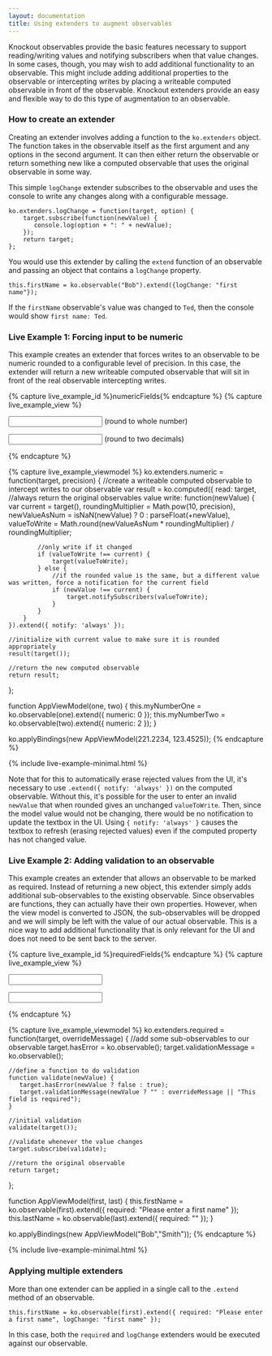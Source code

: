 ```yaml
---
layout: documentation
title: Using extenders to augment observables
---
```


Knockout observables provide the basic features necessary to support reading/writing values and notifying subscribers when that value changes. In some cases, though, you may wish to add additional functionality to an observable. This might include adding additional properties to the observable or intercepting writes by placing a writeable computed observable in front of the observable. Knockout extenders provide an easy and flexible way to do this type of augmentation to an observable.

### How to create an extender
Creating an extender involves adding a function to the `ko.extenders` object. The function takes in the observable itself as the first argument and any options in the second argument. It can then either return the observable or return something new like a computed observable that uses the original observable in some way.

 This simple `logChange` extender subscribes to the observable and uses the console to write any changes along with a configurable message.

    ko.extenders.logChange = function(target, option) {
        target.subscribe(function(newValue) {
           console.log(option + ": " + newValue);
        });
        return target;
    };

You would use this extender by calling the `extend` function of an observable and passing an object that contains a `logChange` property.

    this.firstName = ko.observable("Bob").extend({logChange: "first name"});

If the `firstName` observable's value was changed to `Ted`, then the console would show `first name: Ted`.

### Live Example 1: Forcing input to be numeric

This example creates an extender that forces writes to an observable to be numeric rounded to a configurable level of precision.  In this case, the extender will return a new writeable computed observable that will sit in front of the real observable intercepting writes.

<style type="text/css">
   .error {  color: red; }
   .error input { border: 1px solid red; }
</style>

{% capture live_example_id %}numericFields{% endcapture %}
{% capture live_example_view %}
<p><input data-bind="value: myNumberOne" /> (round to whole number)</p>
<p><input data-bind="value: myNumberTwo" /> (round to two decimals)</p>
{% endcapture %}

{% capture live_example_viewmodel %}
ko.extenders.numeric = function(target, precision) {
    //create a writeable computed observable to intercept writes to our observable
    var result = ko.computed({
        read: target,  //always return the original observables value
        write: function(newValue) {
            var current = target(),
                roundingMultiplier = Math.pow(10, precision),
                newValueAsNum = isNaN(newValue) ? 0 : parseFloat(+newValue),
                valueToWrite = Math.round(newValueAsNum * roundingMultiplier) / roundingMultiplier;

            //only write if it changed
            if (valueToWrite !== current) {
                target(valueToWrite);
            } else {
                //if the rounded value is the same, but a different value was written, force a notification for the current field
                if (newValue !== current) {
                    target.notifySubscribers(valueToWrite);
                }
            }
        }
    }).extend({ notify: 'always' });

    //initialize with current value to make sure it is rounded appropriately
    result(target());

    //return the new computed observable
    return result;
};

function AppViewModel(one, two) {
    this.myNumberOne = ko.observable(one).extend({ numeric: 0 });
    this.myNumberTwo = ko.observable(two).extend({ numeric: 2 });
}

ko.applyBindings(new AppViewModel(221.2234, 123.4525));
{% endcapture %}

{% include live-example-minimal.html %}

Note that for this to automatically erase rejected values from the UI, it's necessary to use `.extend({ notify: 'always' })` on the computed observable. Without this, it's possible for the user to enter an invalid `newValue` that when rounded gives an unchanged `valueToWrite`. Then, since the model value would not be changing, there would be no notification to update the textbox in the UI. Using `{ notify: 'always' }` causes the textbox to refresh (erasing rejected values) even if the computed property has not changed value.

### Live Example 2: Adding validation to an observable

This example creates an extender that allows an observable to be marked as required. Instead of returning a new object, this extender simply adds additional sub-observables to the existing observable. Since observables are functions, they can actually have their own properties. However, when the view model is converted to JSON, the sub-observables will be dropped and we will simply be left with the value of our actual observable.  This is a nice way to add additional functionality that is only relevant for the UI and does not need to be sent back to the server.

{% capture live_example_id %}requiredFields{% endcapture %}
{% capture live_example_view %}
<p data-bind="css: { error: firstName.hasError }">
    <input data-bind='value: firstName, valueUpdate: "afterkeydown"' />
    <span data-bind='visible: firstName.hasError, text: firstName.validationMessage'> </span>
</p>
<p data-bind="css: { error: lastName.hasError }">
    <input data-bind='value: lastName, valueUpdate: "afterkeydown"' />
    <span data-bind='visible: lastName.hasError, text: lastName.validationMessage'> </span>
</p>
{% endcapture %}

{% capture live_example_viewmodel %}
ko.extenders.required = function(target, overrideMessage) {
    //add some sub-observables to our observable
    target.hasError = ko.observable();
    target.validationMessage = ko.observable();

    //define a function to do validation
    function validate(newValue) {
       target.hasError(newValue ? false : true);
       target.validationMessage(newValue ? "" : overrideMessage || "This field is required");
    }

    //initial validation
    validate(target());

    //validate whenever the value changes
    target.subscribe(validate);

    //return the original observable
    return target;
};

function AppViewModel(first, last) {
    this.firstName = ko.observable(first).extend({ required: "Please enter a first name" });
    this.lastName = ko.observable(last).extend({ required: "" });
}

ko.applyBindings(new AppViewModel("Bob","Smith"));
{% endcapture %}

{% include live-example-minimal.html %}

### Applying multiple extenders

More than one extender can be applied in a single call to the `.extend` method of an observable.

    this.firstName = ko.observable(first).extend({ required: "Please enter a first name", logChange: "first name" });

In this case, both the `required` and `logChange` extenders would be executed against our observable.